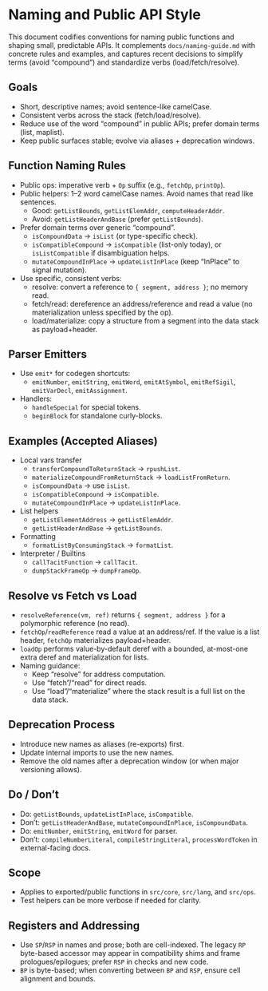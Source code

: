 # Naming and Public API Style

This document codifies conventions for naming public functions and shaping small, predictable APIs. It complements `docs/naming-guide.md` with concrete rules and examples, and captures recent decisions to simplify terms (avoid “compound”) and standardize verbs (load/fetch/resolve).

## Goals
- Short, descriptive names; avoid sentence-like camelCase.
- Consistent verbs across the stack (fetch/load/resolve).
- Reduce use of the word “compound” in public APIs; prefer domain terms (list, maplist).
- Keep public surfaces stable; evolve via aliases + deprecation windows.

## Function Naming Rules
- Public ops: imperative verb + `Op` suffix (e.g., `fetchOp`, `printOp`).
- Public helpers: 1–2 word camelCase names. Avoid names that read like sentences.
  - Good: `getListBounds`, `getListElemAddr`, `computeHeaderAddr`.
  - Avoid: `getListHeaderAndBase` (prefer `getListBounds`).
- Prefer domain terms over generic “compound”.
  - `isCompoundData` → `isList` (or type-specific check).
  - `isCompatibleCompound` → `isCompatible` (list-only today), or `isListCompatible` if disambiguation helps.
  - `mutateCompoundInPlace` → `updateListInPlace` (keep “InPlace” to signal mutation).
- Use specific, consistent verbs:
  - resolve: convert a reference to `{ segment, address }`; no memory read.
  - fetch/read: dereference an address/reference and read a value (no materialization unless specified by the op).
  - load/materialize: copy a structure from a segment into the data stack as payload+header.

## Parser Emitters
- Use `emit*` for codegen shortcuts:
  - `emitNumber`, `emitString`, `emitWord`, `emitAtSymbol`, `emitRefSigil`, `emitVarDecl`, `emitAssignment`.
- Handlers:
  - `handleSpecial` for special tokens.
  - `beginBlock` for standalone curly-blocks.

## Examples (Accepted Aliases)
- Local vars transfer
  - `transferCompoundToReturnStack` → `rpushList`.
  - `materializeCompoundFromReturnStack` → `loadListFromReturn`.
  - `isCompoundData` → use `isList`.
  - `isCompatibleCompound` → `isCompatible`.
  - `mutateCompoundInPlace` → `updateListInPlace`.
- List helpers
  - `getListElementAddress` → `getListElemAddr`.
  - `getListHeaderAndBase` → `getListBounds`.
- Formatting
  - `formatListByConsumingStack` → `formatList`.
- Interpreter / Builtins
  - `callTacitFunction` → `callTacit`.
  - `dumpStackFrameOp` → `dumpFrameOp`.

## Resolve vs Fetch vs Load
- `resolveReference(vm, ref)` returns `{ segment, address }` for a polymorphic reference (no read).
- `fetchOp`/`readReference` read a value at an address/ref. If the value is a list header, `fetchOp` materializes payload+header.
- `loadOp` performs value-by-default deref with a bounded, at-most-one extra deref and materialization for lists.
- Naming guidance:
  - Keep “resolve” for address computation.
  - Use “fetch”/“read” for direct reads.
  - Use “load”/“materialize” where the stack result is a full list on the data stack.

## Deprecation Process
- Introduce new names as aliases (re-exports) first.
- Update internal imports to use the new names.
- Remove the old names after a deprecation window (or when major versioning allows).

## Do / Don’t
- Do: `getListBounds`, `updateListInPlace`, `isCompatible`.
- Don’t: `getListHeaderAndBase`, `mutateCompoundInPlace`, `isCompoundData`.
- Do: `emitNumber`, `emitString`, `emitWord` for parser.
- Don’t: `compileNumberLiteral`, `compileStringLiteral`, `processWordToken` in external-facing docs.

## Scope
- Applies to exported/public functions in `src/core`, `src/lang`, and `src/ops`.
- Test helpers can be more verbose if needed for clarity.

## Registers and Addressing
- Use `SP`/`RSP` in names and prose; both are cell-indexed. The legacy `RP` byte-based accessor may appear in compatibility shims and frame prologues/epilogues; prefer `RSP` in checks and new code.
- `BP` is byte-based; when converting between `BP` and `RSP`, ensure cell alignment and bounds.
